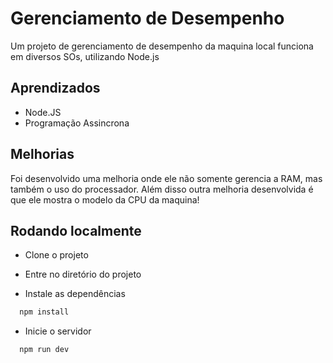 # Gerenciamento de Desempenho

Um projeto de gerenciamento de desempenho da maquina local funciona em diversos SOs, utilizando Node.js

## Aprendizados

- Node.JS
- Programação Assincrona

## Melhorias

Foi desenvolvido uma melhoria onde ele não somente gerencia a RAM, mas também o uso do processador. Além disso outra melhoria desenvolvida é que ele mostra o modelo da CPU da maquina!

## Rodando localmente

- Clone o projeto

- Entre no diretório do projeto

- Instale as dependências

```bash
  npm install
```

- Inicie o servidor

```bash
  npm run dev
```
